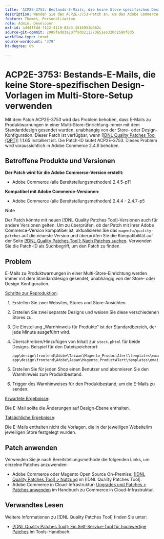```yaml
---
title: 'ACP2E-3753: Bestands-E-Mails, die keine Store-spezifischen Design-Vorlagen im Multi-Store-Setup verwenden'
description: Wenden Sie den ACP2E-3753-Patch an, um das Adobe Commerce-Problem zu beheben, bei dem Warnungs-E-Mails in einer Multi-Store-Einrichtung immer mit dem Standard-Design gesendet werden, unabhängig von der Store- oder Design-Konfiguration.
feature: Themes, Personalization
role: Admin, Developer
exl-id: ad44ffdd-f122-4119-83e3-1816951b662c
source-git-commit: 2089fed83a207f9d0211273652ea320d2590f8d5
workflow-type: tm+mt
source-wordcount: '379'
ht-degree: 0%

---
```


# ACP2E-3753: Bestands-E-Mails, die keine Store-spezifischen Design-Vorlagen im Multi-Store-Setup verwenden

Mit dem Patch ACP2E-3753 wird das Problem behoben, dass E-Mails zu Produktwarnungen in einer Multi-Store-Einrichtung immer mit dem Standarddesign gesendet wurden, unabhängig von der Store- oder Design-Konfiguration. Dieser Patch ist verfügbar, wenn [[!DNL Quality Patches Tool (QPT)]](/help/tools/quality-patches-tool/quality-patches-tool-to-self-serve-quality-patches.md) 1.1.65 installiert ist. Die Patch-ID lautet ACP2E-3753. Dieses Problem wird voraussichtlich in Adobe Commerce 2.4.9 behoben.

## Betroffene Produkte und Versionen

**Der Patch wird für die Adobe Commerce-Version erstellt:**

* Adobe Commerce (alle Bereitstellungsmethoden) 2.4.5-p11

**Kompatibel mit Adobe Commerce-Versionen:**

* Adobe Commerce (alle Bereitstellungsmethoden) 2.4.4 - 2.4.7-p5

>[!NOTE]
>
>Der Patch könnte mit neuen [!DNL Quality Patches Tool]-Versionen auch für andere Versionen gelten. Um zu überprüfen, ob der Patch mit Ihrer Adobe Commerce-Version kompatibel ist, aktualisieren Sie das `magento/quality-patches` auf die neueste Version und überprüfen Sie die Kompatibilität auf der Seite [[!DNL Quality Patches Tool]: Nach Patches suchen](https://experienceleague.adobe.com/tools/commerce-quality-patches/index.html). Verwenden Sie die Patch-ID als Suchbegriff, um den Patch zu finden.

## Problem

E-Mails zu Produktwarnungen in einer Multi-Store-Einrichtung werden immer mit dem Standarddesign gesendet, unabhängig von der Store- oder Design-Konfiguration.

<u>Schritte zur Reproduktion</u>:

1. Erstellen Sie zwei Websites, Stores und Store-Ansichten.
1. Erstellen Sie zwei separate Designs und weisen Sie diese verschiedenen Stores zu.
1. Die Einstellung „Warnhinweis für Produkte“ ist der Standardbereich, der jede Minute ausgeführt wird.
1. Überschreiben/Hinzufügen von Inhalt zur `stock.phtml` für beide Designs. Beispiel für den Dateispeicherort:

   ```
   app\design\frontend\Adobe\Taiwan\Magento_ProductAlert\templates\email\stock.phtml
   app\design\frontend\Adobe\Japan\Magento_ProductAlert\templates\email\stock.phtml
   ```

1. Erstellen Sie für jeden Shop einen Benutzer und abonnieren Sie den Warnhinweis zum Produktbestand.
1. Trigger des Warnhinweises für den Produktbestand, um die E-Mails zu senden.

<u>Erwartete Ergebnisse</u>:

Die E-Mail sollte die Änderungen auf Design-Ebene enthalten.

<u>Tatsächliche Ergebnisse</u>:

Die E-Mails enthalten nicht die Vorlagen, die in der jeweiligen Website/im jeweiligen Store festgelegt wurden.

## Patch anwenden

Verwenden Sie je nach Bereitstellungsmethode die folgenden Links, um einzelne Patches anzuwenden:

* Adobe Commerce oder Magento Open Source On-Premise: [[!DNL Quality Patches Tool] > Nutzung](/help/tools/quality-patches-tool/usage.md) im [!DNL Quality Patches Tool].
* Adobe Commerce in Cloud-Infrastruktur: [Upgrades und Patches > Patches anwenden](https://experienceleague.adobe.com/docs/commerce-cloud-service/user-guide/develop/upgrade/apply-patches.html) im Handbuch zu Commerce in Cloud-Infrastruktur.

## Verwandtes Lesen

Weitere Informationen zu [!DNL Quality Patches Tool] finden Sie unter:

* [[!DNL Quality Patches Tool]: Ein Self-Service-Tool für hochwertige Patches](/help/tools/quality-patches-tool/quality-patches-tool-to-self-serve-quality-patches.md) im Tools-Handbuch.
